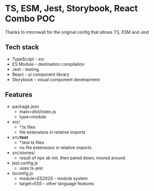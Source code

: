 # TS, ESM, Jest, Storybook, React Combo POC

Thanks to mtornwall for the original config that allows TS, ESM and Jest

## Tech stack

- TypeScript - src
- ES Module - destination compilation
- Jest - testing
- React - ui component library
- Storybook - visual component development

## Features

- package.json 
  - main=dist/index.js
  - type=module 
- src/
  - *.ts files
  - file extensions in relative imports 
- src/__test__
  - *.test.ts files
  - no file extensions in relative imports 
- src/stories/
  - result of npx sb init, then pared down, moved around
- jest.config.js
  - uses ts-jest
- tsconfig.js
  - module=ES2020 - module system
  - target=ES5 - other language features

